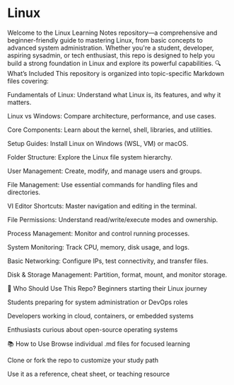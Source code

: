 # Linux
Welcome to the Linux Learning Notes repository—a comprehensive and beginner-friendly guide to mastering Linux, from basic concepts to advanced system administration. Whether you're a student, developer, aspiring sysadmin, or tech enthusiast, this repo is designed to help you build a strong foundation in Linux and explore its powerful capabilities.
🔍 What’s Included
This repository is organized into topic-specific Markdown files covering:

Fundamentals of Linux: Understand what Linux is, its features, and why it matters.

Linux vs Windows: Compare architecture, performance, and use cases.

Core Components: Learn about the kernel, shell, libraries, and utilities.

Setup Guides: Install Linux on Windows (WSL, VM) or macOS.

Folder Structure: Explore the Linux file system hierarchy.

User Management: Create, modify, and manage users and groups.

File Management: Use essential commands for handling files and directories.

VI Editor Shortcuts: Master navigation and editing in the terminal.

File Permissions: Understand read/write/execute modes and ownership.

Process Management: Monitor and control running processes.

System Monitoring: Track CPU, memory, disk usage, and logs.

Basic Networking: Configure IPs, test connectivity, and transfer files.

Disk & Storage Management: Partition, format, mount, and monitor storage.

🎯 Who Should Use This Repo?
Beginners starting their Linux journey

Students preparing for system administration or DevOps roles

Developers working in cloud, containers, or embedded systems

Enthusiasts curious about open-source operating systems

📚 How to Use
Browse individual .md files for focused learning

Clone or fork the repo to customize your study path

Use it as a reference, cheat sheet, or teaching resource

